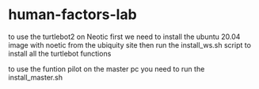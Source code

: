 # human-factors-lab
to use the turtlebot2 on Neotic first we need to install the ubuntu 20.04 image with noetic from the ubiquity site 
then run the install_ws.sh script to install all the turtlebot functions

to use the funtion pilot on the master pc you need to run the install_master.sh
